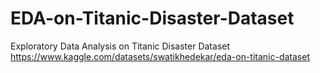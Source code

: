 # EDA-on-Titanic-Disaster-Dataset
Exploratory Data Analysis on Titanic Disaster Dataset
https://www.kaggle.com/datasets/swatikhedekar/eda-on-titanic-dataset
